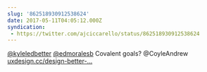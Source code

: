 ```yaml
---
slug: '862518930912538624'
date: 2017-05-11T04:05:12.000Z
syndication:
 - https://twitter.com/ajciccarello/status/862518930912538624
---
```


[@kyleledbetter](https://twitter.com/kyleledbetter) [@edmoralesb](https://twitter.com/edmoralesb) Covalent goals? @CoyleAndrew [uxdesign.cc/design-better-…](https://uxdesign.cc/design-better-data-tables-4ecc99d23356)
